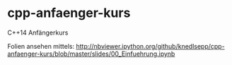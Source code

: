 # cpp-anfaenger-kurs
C++14 Anfängerkurs

Folien ansehen mittels: http://nbviewer.ipython.org/github/knedlsepp/cpp-anfaenger-kurs/blob/master/slides/00_Einfuehrung.ipynb
